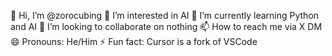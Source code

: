 👋 Hi, I’m @zorocubing
👀 I’m interested in AI
🌱 I’m currently learning Python and AI
💞️ I’m looking to collaborate on nothing
📫 How to reach me via X DM
😄 Pronouns: He/Him
⚡ Fun fact: Cursor is a fork of VSCode
